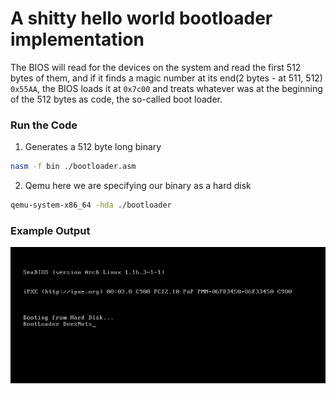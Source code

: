 # A shitty hello world bootloader implementation

The BIOS will read for the devices on the system and read the first 512 bytes of them, and if it finds a magic number at its end(2 bytes - at 511, 512) `0x55AA`, the BIOS loads it at `0x7c00` and treats whatever was at the beginning of the 512 bytes as code, the so-called boot loader.

### Run the Code
1. Generates a 512 byte long binary
```bash
nasm -f bin ./bootloader.asm
```

2. Qemu
here we are specifying our binary as a hard disk
```bash
qemu-system-x86_64 -hda ./bootloader
```

### Example Output
![Output](./output.png)
